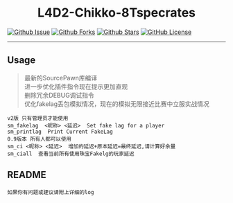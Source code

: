 
<div align="center">

# L4D2-Chikko-8Tspecrates

</div>

[![Github Issue](https://img.shields.io/github/issues/Sy1vian/L4D2-Chikko-Tank-swap)](https://github.com/Sy1vian/L4D2-Chikko-Tank-swap/issues)
[![Github Forks](https://img.shields.io/github/forks/Sy1vian/L4D2-Chikko-Tank-swap)](https://github.com/Sy1vian/L4D2-Chikko-Tank-swap/fork)
[![Github Stars](https://img.shields.io/github/stars/Sy1vian/L4D2-Chikko-Tank-swap)](https://github.com/Sy1vian/L4D2-Chikko-Tank-swap)
[![GitHub License](https://img.shields.io/github/license/Sy1vian/L4D2-Chikko-Tank-swap)](https://github.com/Sy1vian/L4D2-Chikko-Tank-swap/blob/master/LICENSE)

---

## Usage
> 最新的SourcePawn库编译  
> 进一步优化插件指令现在提示更加直观  
> 删除冗余DEBUG调试指令  
> 优化fakelag丢包模拟情况，现在的模拟无限接近比赛中立服实战情况  


```控制台输入
v2版 只有管理员才能使用  
sm_fakelag  <昵称> <延迟>  Set fake lag for a player  
sm_printlag  Print Current FakeLag  
0.9版本 所有人都可以使用  
sm_ci <昵称> <延迟>  增加的延迟+原本延迟=最终延迟,请计算好余量  
sm_ciall  查看当前所有使用珠宝Fakelg的玩家延迟
```

## README
```text
如果你有问题或建议请附上详细的log
```
